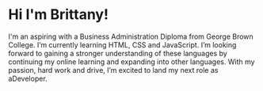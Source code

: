 # Hi I'm Brittany!

I'm an aspiring with  a Business Administration Diploma from George Brown College. I’m currently learning HTML, CSS and JavaScript. I’m looking forward to gaining a stronger understanding of these languages by continuing my online learning and expanding into other languages. With my passion, hard work and drive, I’m excited  to land my next role as aDeveloper.
